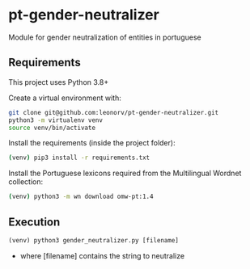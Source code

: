 # pt-gender-neutralizer
Module for gender neutralization of entities in portuguese

## Requirements

This project uses Python 3.8+

Create a virtual environment with:

```bash
git clone git@github.com:leonorv/pt-gender-neutralizer.git
python3 -m virtualenv venv
source venv/bin/activate
```

Install the requirements (inside the project folder):
```bash
(venv) pip3 install -r requirements.txt
```

Install the Portuguese lexicons required from the Multilingual Wordnet collection:
```bash
(venv) python3 -m wn download omw-pt:1.4
```


## Execution
```python
(venv) python3 gender_neutralizer.py [filename]
```
- where [filename] contains the string to neutralize

